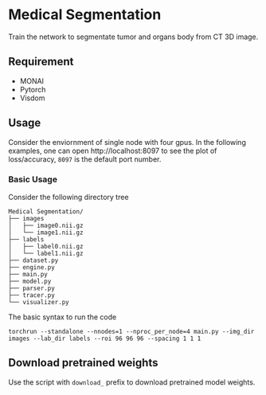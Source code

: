 # Medical Segmentation

Train the network to segmentate tumor and organs body from CT 3D image.

## Requirement
- MONAI
- Pytorch
- Visdom

## Usage

Consider the enviornment of single node with four gpus. In the following examples, one can open http://localhost:8097 to see the plot of loss/accuracy, `8097` is the default port number.

### Basic Usage
Consider the following directory tree

```
Medical Segmentation/
├── images
│   ├── image0.nii.gz
│   └── image1.nii.gz
├── labels
│   ├── label0.nii.gz
│   └── label1.nii.gz
├── dataset.py
├── engine.py
├── main.py
├── model.py
├── parser.py
├── tracer.py
└── visualizer.py

```
The basic syntax to run the code
```
torchrun --standalone --nnodes=1 --nproc_per_node=4 main.py --img_dir images --lab_dir labels --roi 96 96 96 --spacing 1 1 1
```

## Download pretrained weights
Use the script with `download_` prefix to download pretrained model weights.
